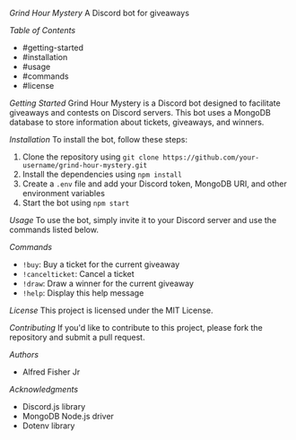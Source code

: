 *Grind Hour Mystery*
A Discord bot for giveaways

*Table of Contents*
- #getting-started
- #installation
- #usage
- #commands
- #license

*Getting Started*
Grind Hour Mystery is a Discord bot designed to facilitate giveaways and contests on Discord servers. This bot uses a MongoDB database to store information about tickets, giveaways, and winners.

*Installation*
To install the bot, follow these steps:

1. Clone the repository using `git clone https://github.com/your-username/grind-hour-mystery.git`
2. Install the dependencies using `npm install`
3. Create a `.env` file and add your Discord token, MongoDB URI, and other environment variables
4. Start the bot using `npm start`

*Usage*
To use the bot, simply invite it to your Discord server and use the commands listed below.

*Commands*
- `!buy`: Buy a ticket for the current giveaway
- `!cancelticket`: Cancel a ticket
- `!draw`: Draw a winner for the current giveaway
- `!help`: Display this help message

*License*
This project is licensed under the MIT License.

*Contributing*
If you'd like to contribute to this project, please fork the repository and submit a pull request.

*Authors*
- Alfred Fisher Jr

*Acknowledgments*
- Discord.js library
- MongoDB Node.js driver
- Dotenv library
